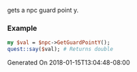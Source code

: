 gets a npc guard point y.
### Example

```perl
my $val = $npc->GetGuardPointY();
quest::say($val); # Returns double
```


Generated On 2018-01-15T13:04:48-08:00